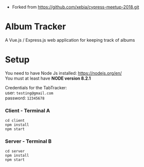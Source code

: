 - Forked from https://github.com/xebia/cypress-meetup-2018.git


# Album Tracker
A Vue.js / Express.js web application for keeping track of albums

# Setup

You need to have Node Js installed: https://nodejs.org/en/  
You must at least have **NODE version 8.2.1**

Credentials for the TabTracker:  
user: `testing@gmail.com`  
password: `12345678`  

### Client - Terminal A
```
cd client
npm install
npm start
```

### Server - Terminal B
```
cd server
npm install
npm start
```
